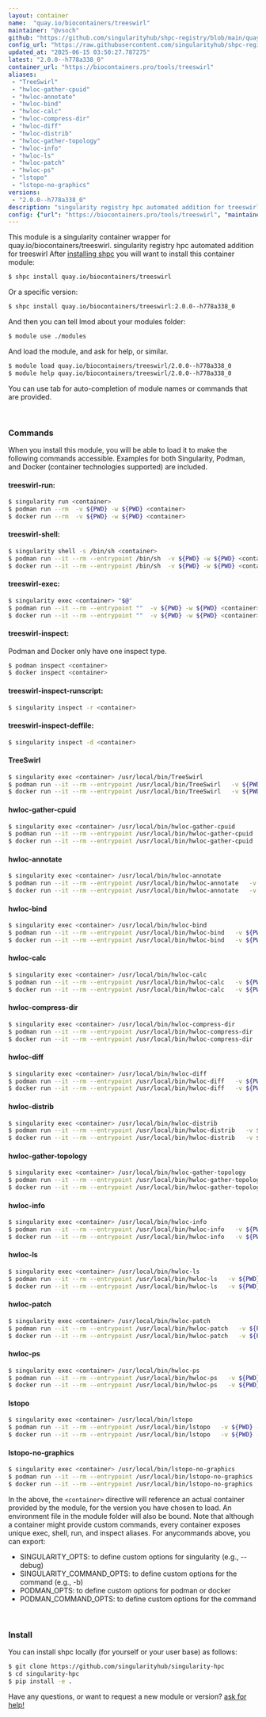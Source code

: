 ```yaml
---
layout: container
name:  "quay.io/biocontainers/treeswirl"
maintainer: "@vsoch"
github: "https://github.com/singularityhub/shpc-registry/blob/main/quay.io/biocontainers/treeswirl/container.yaml"
config_url: "https://raw.githubusercontent.com/singularityhub/shpc-registry/main/quay.io/biocontainers/treeswirl/container.yaml"
updated_at: "2025-06-15 03:50:27.787275"
latest: "2.0.0--h778a338_0"
container_url: "https://biocontainers.pro/tools/treeswirl"
aliases:
 - "TreeSwirl"
 - "hwloc-gather-cpuid"
 - "hwloc-annotate"
 - "hwloc-bind"
 - "hwloc-calc"
 - "hwloc-compress-dir"
 - "hwloc-diff"
 - "hwloc-distrib"
 - "hwloc-gather-topology"
 - "hwloc-info"
 - "hwloc-ls"
 - "hwloc-patch"
 - "hwloc-ps"
 - "lstopo"
 - "lstopo-no-graphics"
versions:
 - "2.0.0--h778a338_0"
description: "singularity registry hpc automated addition for treeswirl"
config: {"url": "https://biocontainers.pro/tools/treeswirl", "maintainer": "@vsoch", "description": "singularity registry hpc automated addition for treeswirl", "latest": {"2.0.0--h778a338_0": "sha256:414b927d22c33936a3ebcf08ddd196d0702da99c66a7b9cb38a00d8316fb6e77"}, "tags": {"2.0.0--h778a338_0": "sha256:414b927d22c33936a3ebcf08ddd196d0702da99c66a7b9cb38a00d8316fb6e77"}, "docker": "quay.io/biocontainers/treeswirl", "aliases": {"TreeSwirl": "/usr/local/bin/TreeSwirl", "hwloc-gather-cpuid": "/usr/local/bin/hwloc-gather-cpuid", "hwloc-annotate": "/usr/local/bin/hwloc-annotate", "hwloc-bind": "/usr/local/bin/hwloc-bind", "hwloc-calc": "/usr/local/bin/hwloc-calc", "hwloc-compress-dir": "/usr/local/bin/hwloc-compress-dir", "hwloc-diff": "/usr/local/bin/hwloc-diff", "hwloc-distrib": "/usr/local/bin/hwloc-distrib", "hwloc-gather-topology": "/usr/local/bin/hwloc-gather-topology", "hwloc-info": "/usr/local/bin/hwloc-info", "hwloc-ls": "/usr/local/bin/hwloc-ls", "hwloc-patch": "/usr/local/bin/hwloc-patch", "hwloc-ps": "/usr/local/bin/hwloc-ps", "lstopo": "/usr/local/bin/lstopo", "lstopo-no-graphics": "/usr/local/bin/lstopo-no-graphics"}}
---
```


This module is a singularity container wrapper for quay.io/biocontainers/treeswirl.
singularity registry hpc automated addition for treeswirl
After [installing shpc](#install) you will want to install this container module:


```bash
$ shpc install quay.io/biocontainers/treeswirl
```

Or a specific version:

```bash
$ shpc install quay.io/biocontainers/treeswirl:2.0.0--h778a338_0
```

And then you can tell lmod about your modules folder:

```bash
$ module use ./modules
```

And load the module, and ask for help, or similar.

```bash
$ module load quay.io/biocontainers/treeswirl/2.0.0--h778a338_0
$ module help quay.io/biocontainers/treeswirl/2.0.0--h778a338_0
```

You can use tab for auto-completion of module names or commands that are provided.

<br>

### Commands

When you install this module, you will be able to load it to make the following commands accessible.
Examples for both Singularity, Podman, and Docker (container technologies supported) are included.

#### treeswirl-run:

```bash
$ singularity run <container>
$ podman run --rm  -v ${PWD} -w ${PWD} <container>
$ docker run --rm  -v ${PWD} -w ${PWD} <container>
```

#### treeswirl-shell:

```bash
$ singularity shell -s /bin/sh <container>
$ podman run --it --rm --entrypoint /bin/sh  -v ${PWD} -w ${PWD} <container>
$ docker run --it --rm --entrypoint /bin/sh  -v ${PWD} -w ${PWD} <container>
```

#### treeswirl-exec:

```bash
$ singularity exec <container> "$@"
$ podman run --it --rm --entrypoint ""  -v ${PWD} -w ${PWD} <container> "$@"
$ docker run --it --rm --entrypoint ""  -v ${PWD} -w ${PWD} <container> "$@"
```

#### treeswirl-inspect:

Podman and Docker only have one inspect type.

```bash
$ podman inspect <container>
$ docker inspect <container>
```

#### treeswirl-inspect-runscript:

```bash
$ singularity inspect -r <container>
```

#### treeswirl-inspect-deffile:

```bash
$ singularity inspect -d <container>
```


#### TreeSwirl

```bash
$ singularity exec <container> /usr/local/bin/TreeSwirl
$ podman run --it --rm --entrypoint /usr/local/bin/TreeSwirl   -v ${PWD} -w ${PWD} <container> -c " $@"
$ docker run --it --rm --entrypoint /usr/local/bin/TreeSwirl   -v ${PWD} -w ${PWD} <container> -c " $@"
```


#### hwloc-gather-cpuid

```bash
$ singularity exec <container> /usr/local/bin/hwloc-gather-cpuid
$ podman run --it --rm --entrypoint /usr/local/bin/hwloc-gather-cpuid   -v ${PWD} -w ${PWD} <container> -c " $@"
$ docker run --it --rm --entrypoint /usr/local/bin/hwloc-gather-cpuid   -v ${PWD} -w ${PWD} <container> -c " $@"
```


#### hwloc-annotate

```bash
$ singularity exec <container> /usr/local/bin/hwloc-annotate
$ podman run --it --rm --entrypoint /usr/local/bin/hwloc-annotate   -v ${PWD} -w ${PWD} <container> -c " $@"
$ docker run --it --rm --entrypoint /usr/local/bin/hwloc-annotate   -v ${PWD} -w ${PWD} <container> -c " $@"
```


#### hwloc-bind

```bash
$ singularity exec <container> /usr/local/bin/hwloc-bind
$ podman run --it --rm --entrypoint /usr/local/bin/hwloc-bind   -v ${PWD} -w ${PWD} <container> -c " $@"
$ docker run --it --rm --entrypoint /usr/local/bin/hwloc-bind   -v ${PWD} -w ${PWD} <container> -c " $@"
```


#### hwloc-calc

```bash
$ singularity exec <container> /usr/local/bin/hwloc-calc
$ podman run --it --rm --entrypoint /usr/local/bin/hwloc-calc   -v ${PWD} -w ${PWD} <container> -c " $@"
$ docker run --it --rm --entrypoint /usr/local/bin/hwloc-calc   -v ${PWD} -w ${PWD} <container> -c " $@"
```


#### hwloc-compress-dir

```bash
$ singularity exec <container> /usr/local/bin/hwloc-compress-dir
$ podman run --it --rm --entrypoint /usr/local/bin/hwloc-compress-dir   -v ${PWD} -w ${PWD} <container> -c " $@"
$ docker run --it --rm --entrypoint /usr/local/bin/hwloc-compress-dir   -v ${PWD} -w ${PWD} <container> -c " $@"
```


#### hwloc-diff

```bash
$ singularity exec <container> /usr/local/bin/hwloc-diff
$ podman run --it --rm --entrypoint /usr/local/bin/hwloc-diff   -v ${PWD} -w ${PWD} <container> -c " $@"
$ docker run --it --rm --entrypoint /usr/local/bin/hwloc-diff   -v ${PWD} -w ${PWD} <container> -c " $@"
```


#### hwloc-distrib

```bash
$ singularity exec <container> /usr/local/bin/hwloc-distrib
$ podman run --it --rm --entrypoint /usr/local/bin/hwloc-distrib   -v ${PWD} -w ${PWD} <container> -c " $@"
$ docker run --it --rm --entrypoint /usr/local/bin/hwloc-distrib   -v ${PWD} -w ${PWD} <container> -c " $@"
```


#### hwloc-gather-topology

```bash
$ singularity exec <container> /usr/local/bin/hwloc-gather-topology
$ podman run --it --rm --entrypoint /usr/local/bin/hwloc-gather-topology   -v ${PWD} -w ${PWD} <container> -c " $@"
$ docker run --it --rm --entrypoint /usr/local/bin/hwloc-gather-topology   -v ${PWD} -w ${PWD} <container> -c " $@"
```


#### hwloc-info

```bash
$ singularity exec <container> /usr/local/bin/hwloc-info
$ podman run --it --rm --entrypoint /usr/local/bin/hwloc-info   -v ${PWD} -w ${PWD} <container> -c " $@"
$ docker run --it --rm --entrypoint /usr/local/bin/hwloc-info   -v ${PWD} -w ${PWD} <container> -c " $@"
```


#### hwloc-ls

```bash
$ singularity exec <container> /usr/local/bin/hwloc-ls
$ podman run --it --rm --entrypoint /usr/local/bin/hwloc-ls   -v ${PWD} -w ${PWD} <container> -c " $@"
$ docker run --it --rm --entrypoint /usr/local/bin/hwloc-ls   -v ${PWD} -w ${PWD} <container> -c " $@"
```


#### hwloc-patch

```bash
$ singularity exec <container> /usr/local/bin/hwloc-patch
$ podman run --it --rm --entrypoint /usr/local/bin/hwloc-patch   -v ${PWD} -w ${PWD} <container> -c " $@"
$ docker run --it --rm --entrypoint /usr/local/bin/hwloc-patch   -v ${PWD} -w ${PWD} <container> -c " $@"
```


#### hwloc-ps

```bash
$ singularity exec <container> /usr/local/bin/hwloc-ps
$ podman run --it --rm --entrypoint /usr/local/bin/hwloc-ps   -v ${PWD} -w ${PWD} <container> -c " $@"
$ docker run --it --rm --entrypoint /usr/local/bin/hwloc-ps   -v ${PWD} -w ${PWD} <container> -c " $@"
```


#### lstopo

```bash
$ singularity exec <container> /usr/local/bin/lstopo
$ podman run --it --rm --entrypoint /usr/local/bin/lstopo   -v ${PWD} -w ${PWD} <container> -c " $@"
$ docker run --it --rm --entrypoint /usr/local/bin/lstopo   -v ${PWD} -w ${PWD} <container> -c " $@"
```


#### lstopo-no-graphics

```bash
$ singularity exec <container> /usr/local/bin/lstopo-no-graphics
$ podman run --it --rm --entrypoint /usr/local/bin/lstopo-no-graphics   -v ${PWD} -w ${PWD} <container> -c " $@"
$ docker run --it --rm --entrypoint /usr/local/bin/lstopo-no-graphics   -v ${PWD} -w ${PWD} <container> -c " $@"
```



In the above, the `<container>` directive will reference an actual container provided
by the module, for the version you have chosen to load. An environment file in the
module folder will also be bound. Note that although a container
might provide custom commands, every container exposes unique exec, shell, run, and
inspect aliases. For anycommands above, you can export:

 - SINGULARITY_OPTS: to define custom options for singularity (e.g., --debug)
 - SINGULARITY_COMMAND_OPTS: to define custom options for the command (e.g., -b)
 - PODMAN_OPTS: to define custom options for podman or docker
 - PODMAN_COMMAND_OPTS: to define custom options for the command

<br>

### Install

You can install shpc locally (for yourself or your user base) as follows:

```bash
$ git clone https://github.com/singularityhub/singularity-hpc
$ cd singularity-hpc
$ pip install -e .
```

Have any questions, or want to request a new module or version? [ask for help!](https://github.com/singularityhub/singularity-hpc/issues)